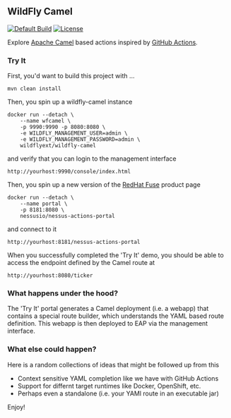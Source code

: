 ## WildFly Camel

[![Default Build](https://github.com/tdiesler/nessus-actions/workflows/Default%20Build/badge.svg)](https://github.com/tdiesler/nessus-actions/actions)
[![License](https://img.shields.io/:license-Apache2-blue.svg)](http://www.apache.org/licenses/LICENSE-2.0)

Explore [Apache Camel](http://camel.apache.org/) based actions inspired by [GitHub Actions](https://docs.github.com/en/actions). 


### Try It

First, you'd want to build this project with ...

```
mvn clean install
```

Then, you spin up a wildfly-camel instance

```
docker run --detach \
	--name wfcamel \
	-p 9990:9990 -p 8080:8080 \
	-e WILDFLY_MANAGEMENT_USER=admin \
	-e WILDFLY_MANAGEMENT_PASSWORD=admin \
	wildflyext/wildfly-camel 

```

and verify that you can login to the management interface

```
http://yourhost:9990/console/index.html
``` 
 
Then, you spin up a new version of the [RedHat Fuse](https://www.redhat.com/en/technologies/jboss-middleware/fuse) product page

```
docker run --detach \
	--name portal \
	-p 8181:8080 \
	nessusio/nessus-actions-portal
```

and connect to it

```
http://yourhost:8181/nessus-actions-portal
```

When you successfully completed the 'Try It' demo, you should be able to access the endpoint defined by the Camel route at

```
http://yourhost:8080/ticker
```

### What happens under the hood?

The 'Try It' portal generates a Camel deployment (i.e. a webapp) that contains a special route builder, which understands the YAML based
route definition. This webapp is then deployed to EAP via the management interface.

### What else could happen?

Here is a random collections of ideas that might be followed up from this

* Context sensitive YAML completion like we have with GitHub Actions
* Support for differnt target runtimes like Docker, OpenShift, etc.
* Perhaps even a standalone (i.e. your YAMl route in an executable jar) 

Enjoy!
